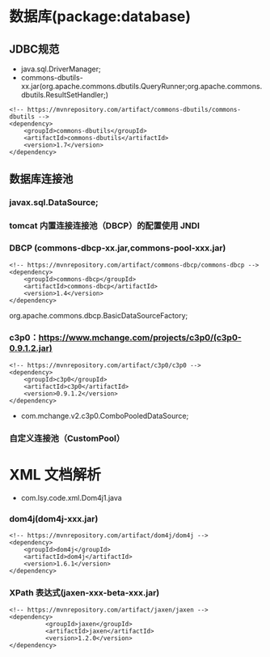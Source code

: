 #  数据库(package:database)
## JDBC规范
- java.sql.DriverManager;
- commons-dbutils-xx.jar(org.apache.commons.dbutils.QueryRunner;org.apache.commons.dbutils.ResultSetHandler;)


```
<!-- https://mvnrepository.com/artifact/commons-dbutils/commons-dbutils -->
<dependency>
    <groupId>commons-dbutils</groupId>
    <artifactId>commons-dbutils</artifactId>
    <version>1.7</version>
</dependency>
```

## 数据库连接池
### javax.sql.DataSource;

### tomcat 内置连接连接池（DBCP）的配置使用 JNDI

### DBCP (commons-dbcp-xx.jar,commons-pool-xxx.jar)
```
<!-- https://mvnrepository.com/artifact/commons-dbcp/commons-dbcp -->
<dependency>
    <groupId>commons-dbcp</groupId>
    <artifactId>commons-dbcp</artifactId>
    <version>1.4</version>
</dependency>
```
org.apache.commons.dbcp.BasicDataSourceFactory;

### c3p0：https://www.mchange.com/projects/c3p0/(c3p0-0.9.1.2.jar)
```
<!-- https://mvnrepository.com/artifact/c3p0/c3p0 -->
<dependency>
    <groupId>c3p0</groupId>
    <artifactId>c3p0</artifactId>
    <version>0.9.1.2</version>
</dependency>
```
- com.mchange.v2.c3p0.ComboPooledDataSource;

### 自定义连接池（CustomPool）


# XML 文档解析
- com.lsy.code.xml.Dom4j1.java
### dom4j(dom4j-xxx.jar)
```
<!-- https://mvnrepository.com/artifact/dom4j/dom4j -->
<dependency>
    <groupId>dom4j</groupId>
    <artifactId>dom4j</artifactId>
    <version>1.6.1</version>
</dependency>
```
### XPath 表达式(jaxen-xxx-beta-xxx.jar)
```
<!-- https://mvnrepository.com/artifact/jaxen/jaxen -->
<dependency>
          <groupId>jaxen</groupId>
          <artifactId>jaxen</artifactId>
          <version>1.2.0</version>
</dependency>
```
